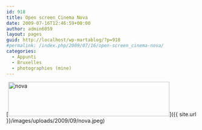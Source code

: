 ```yaml
---
id: 918
title: Open screen_Cinema Nova
date: 2009-07-16T12:46:59+00:00
author: admin6059
layout: pages
guid: http://localhost/wp-martablog/?p=918
#permalink: /index.php/2009/07/16/open-screen_cinema-nova/
categories:
  - Appunti
  - Bruxelles
  - photographies (mine)
---
```

[<img class="aligncenter wp-image-920 size-full" title="nova" src="{{ site.url }}/images/uploads/2009/09/nova.jpeg" alt="nova" width="425" height="91" srcset="{{ site.url }}/images/uploads/2009/09/nova.jpeg 425w, {{ site.url }}/images/uploads/2009/09/nova-300x64.jpeg 300w" sizes="(max-width: 425px) 100vw, 425px" />]({{ site.url }}/images/uploads/2009/09/nova.jpeg)